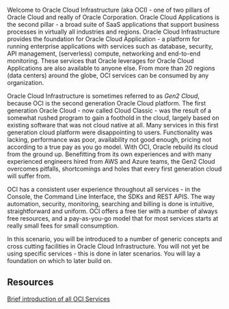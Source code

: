 Welcome to Oracle Cloud Infrastructure (aka OCI) - one of two pillars of Oracle Cloud and really of Oracle Corporation. Oracle Cloud Applications is the second pillar - a broad suite of SaaS applications that support business processes in virtually all industries  and regions. Oracle Cloud Infrastructure provides the foundation for Oracle Cloud Application - a platform for running enterprise applications with services such as database, security, API management, (serverless) compute, networking and end-to-end monitoring. These services that Oracle leverages for Oracle Cloud Applications are also available to anyone else. From more than 20 regions (data centers) around the globe, OCI services can be consumed by any organization.

Oracle Cloud Infrastructure is sometimes referred to as *Gen2 Cloud*, because OCI is the second generation Oracle Cloud platform. The first generation Oracle Cloud - now called Cloud Classic - was the result of a somewhat rushed program to gain a foothold in the cloud, largely based on existing software that was not cloud native at all. Many services in this first generation cloud platform were disappointing to users. Functionality was lacking, performance was poor, availability not good enough, pricing not according to a true pay as you go model. With OCI, Oracle rebuild its cloud from the ground up. Benefitting from its own experiences and with many experienced engineers hired from AWS and Azure teams, the Gen2 Cloud overcomes pitfalls, shortcomings and holes that every first generation cloud will suffer from.

OCI has a consistent user experience throughout all services - in the Console, the Command Line Interface, the SDKs and REST APIS. The way automation, security, monitoring, searching and billing is done is intuitive, straightforward and uniform. OCI offers a free tier with a number of always free resources, and a pay-as-you-go model that for most services starts at really small fees for small consumption.

In this scenario, you will be introduced to a number of generic concepts and cross cutting facilities in Oracle Cloud Infrastructure. You will not yet be using specific services - this is done in later scenarios. You will lay a foundation on which to later build on.

## Resources
[Brief introduction of all OCI Services](https://docs.cloud.oracle.com/en-us/iaas/Content/GSG/Concepts/baremetalintro.htm#one)

